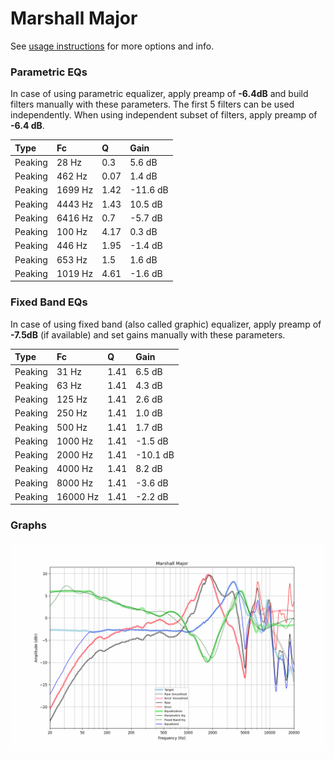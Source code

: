 # Marshall Major
See [usage instructions](https://github.com/jaakkopasanen/AutoEq#usage) for more options and info.

### Parametric EQs
In case of using parametric equalizer, apply preamp of **-6.4dB** and build filters manually
with these parameters. The first 5 filters can be used independently.
When using independent subset of filters, apply preamp of **-6.4 dB**.

| Type    | Fc      |    Q | Gain     |
|:--------|:--------|:-----|:---------|
| Peaking | 28 Hz   | 0.3  | 5.6 dB   |
| Peaking | 462 Hz  | 0.07 | 1.4 dB   |
| Peaking | 1699 Hz | 1.42 | -11.6 dB |
| Peaking | 4443 Hz | 1.43 | 10.5 dB  |
| Peaking | 6416 Hz | 0.7  | -5.7 dB  |
| Peaking | 100 Hz  | 4.17 | 0.3 dB   |
| Peaking | 446 Hz  | 1.95 | -1.4 dB  |
| Peaking | 653 Hz  | 1.5  | 1.6 dB   |
| Peaking | 1019 Hz | 4.61 | -1.6 dB  |

### Fixed Band EQs
In case of using fixed band (also called graphic) equalizer, apply preamp of **-7.5dB**
(if available) and set gains manually with these parameters.

| Type    | Fc       |    Q | Gain     |
|:--------|:---------|:-----|:---------|
| Peaking | 31 Hz    | 1.41 | 6.5 dB   |
| Peaking | 63 Hz    | 1.41 | 4.3 dB   |
| Peaking | 125 Hz   | 1.41 | 2.6 dB   |
| Peaking | 250 Hz   | 1.41 | 1.0 dB   |
| Peaking | 500 Hz   | 1.41 | 1.7 dB   |
| Peaking | 1000 Hz  | 1.41 | -1.5 dB  |
| Peaking | 2000 Hz  | 1.41 | -10.1 dB |
| Peaking | 4000 Hz  | 1.41 | 8.2 dB   |
| Peaking | 8000 Hz  | 1.41 | -3.6 dB  |
| Peaking | 16000 Hz | 1.41 | -2.2 dB  |

### Graphs
![](./Marshall%20Major.png)